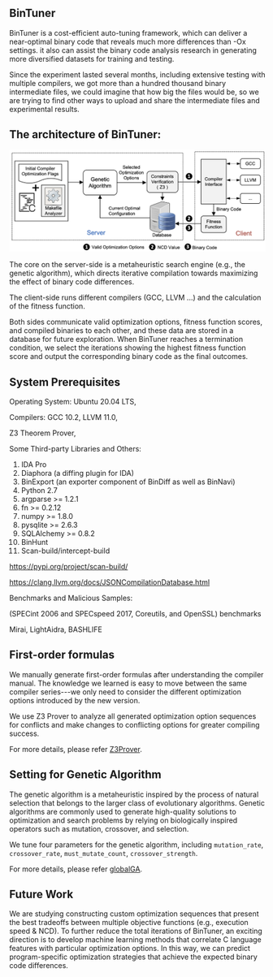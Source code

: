 BinTuner
---------------------
BinTuner is a cost-efficient auto-tuning framework, which can deliver a near-optimal binary code that reveals much more differences than -Ox settings. it also can assist the binary code analysis research in generating more diversified datasets for training and testing.

Since the experiment lasted several months, including extensive testing with multiple compilers, we got more than a hundred thousand binary intermediate files, we could imagine that how big the files would be, so we are trying to find other ways to upload and share the intermediate files and experimental results.

The architecture of BinTuner:
---------------------
![image](https://github.com/BinTuner/Dev/blob/main/Results/Images/BinTuner.png)



The core on the server-side is a metaheuristic search engine (e.g., the genetic algorithm), which directs iterative compilation towards maximizing the effect of binary code differences. 

The client-side runs different compilers (GCC, LLVM ...) and the calculation of the fitness function. 

Both sides communicate valid optimization options, fitness function scores, and compiled binaries to each other, and these data are stored in a database for future exploration. When BinTuner reaches a termination condition, we select the iterations showing the highest fitness function score and output the corresponding binary code as the final outcomes.



System Prerequisites
--------------------

Operating System: Ubuntu 20.04 LTS,

Compilers: GCC 10.2, LLVM 11.0,

Z3 Theorem Prover,

Some Third-party Libraries and Others:

1. IDA Pro 
2. Diaphora (a diffing plugin for IDA)
3. BinExport (an exporter component of BinDiff as well as BinNavi)
4. Python 2.7
5. argparse >= 1.2.1
6. fn >= 0.2.12
7. numpy >= 1.8.0
8. pysqlite >= 2.6.3
9. SQLAlchemy >= 0.8.2
10. BinHunt
11. Scan-build/intercept-build

https://pypi.org/project/scan-build/

https://clang.llvm.org/docs/JSONCompilationDatabase.html

Benchmarks and Malicious Samples:

(SPECint 2006 and SPECspeed 2017, Coreutils, and OpenSSL) benchmarks

Mirai, LightAidra, BASHLIFE

First-order formulas
--------------------

We manually generate first-order formulas after understanding the compiler manual. The knowledge we learned is easy to move between the same compiler series---we only need to consider the different optimization options introduced by the new version. 

We use Z3 Prover to analyze all generated optimization option sequences for conflicts and make changes to conflicting options for greater compiling success.

For more details, please refer  [Z3Prover](https://github.com/BinTuner/Dev/blob/main/BinTuner/main/search/Z3Prover.py).

Setting for Genetic Algorithm
--------------------
The genetic algorithm is a metaheuristic inspired by the process of natural selection that belongs to the larger class of evolutionary algorithms. Genetic algorithms are commonly used to generate high-quality solutions to optimization and search problems by relying on biologically inspired operators such as mutation, crossover, and selection.

We tune four parameters for the genetic algorithm, including `mutation_rate`,  `crossover_rate`, `must_mutate_count`, `crossover_strength`.  

For more details, please refer [globalGA](https://github.com/BinTuner/Dev/blob/main/BinTuner/main/search/globalGA-old.py).

Future Work
--------------------
We are studying constructing custom optimization sequences that present the best tradeoffs between multiple objective functions (e.g., execution speed & NCD). To further reduce the total iterations of BinTuner, an exciting direction is to develop machine learning methods that correlate C language features with particular optimization options. In this way, we can predict program-specific optimization strategies that achieve the expected binary code differences.





